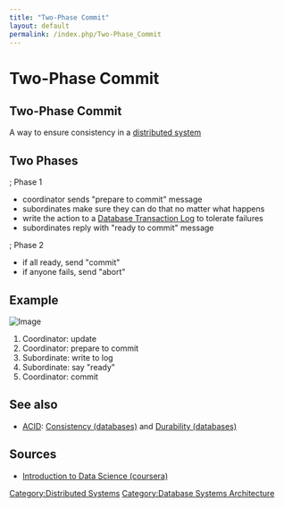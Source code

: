 ```yaml
---
title: "Two-Phase Commit"
layout: default
permalink: /index.php/Two-Phase_Commit
---
```


# Two-Phase Commit

## Two-Phase Commit
A way to ensure consistency in a [distributed system](Distributed_Databases)


## Two Phases
; Phase 1
- coordinator sends "prepare to commit" message
- subordinates make sure they can do that no matter what happens 
- write the action to a [Database Transaction Log](Database_Transaction_Log) to tolerate failures
- subordinates reply with "ready to commit" message

; Phase 2
- if all ready, send "commit"
- if anyone fails, send "abort"


## Example
<img src="https://raw.github.com/alexeygrigorev/ulb-adb-project-couchbd/master/report/images/two-phase-commit.png" alt="Image">

1. Coordinator: update
1. Coordinator: prepare to commit
1. Subordinate: write to log
1. Subordinate: say "ready"
1. Coordinator: commit


## See also
- [ACID](ACID): [Consistency (databases)](Consistency_(databases)) and [Durability (databases)](Durability_(databases))

## Sources
- [Introduction to Data Science (coursera)](Introduction_to_Data_Science_(coursera))

[Category:Distributed Systems](Category_Distributed_Systems)
[Category:Database Systems Architecture](Category_Database_Systems_Architecture)